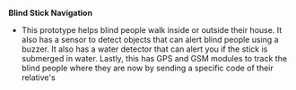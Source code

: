 **Blind Stick Navigation** </br>

- This prototype helps blind people walk inside or outside their house. It also has a sensor to detect objects that can alert blind people using a buzzer. It also has a water detector that can alert you if the stick is submerged in water. Lastly, this has GPS and GSM modules to track the blind people where they are now by sending a specific code of their relative's

